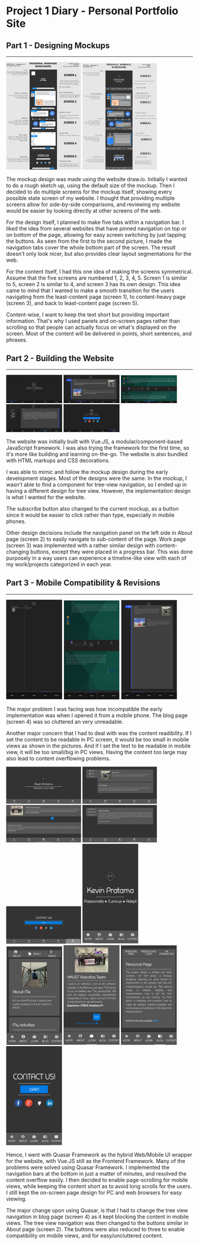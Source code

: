 # Project 1 Diary - Personal Portfolio Site

## Part 1 - Designing Mockups
---
<img src="./part1-1.png" width="40%">
<img src="./part1-2.png" width="40%">

The mockup design was made using the website draw.io. Initially I wanted to do a rough sketch up, using the default size of the mockup. Then I decided to do multiple screens for the mockup itself, showing every possible state screen of my website. I thought that providing multiple screens allow for side-by-side comparisons, and reviewing my website would be easier by looking directly at other screens of the web.

For the design itself, I planned to make five tabs within a navigation bar. I liked the idea from several websites that have pinned navigation on top or on bottom of the page, allowing for easy screen switching by just tapping the buttons. As seen from the first to the second picture, I made the navigation tabs cover the whole bottom part of the screen. The result doesn't only look nicer, but also provides clear layout segmentations for the web.

For the content itself, I had this one idea of making the screens symmetrical. Assume that the five screens are numbered 1, 2, 3, 4, 5. Screen 1 is similar to 5, screen 2 is similar to 4, and screen 3 has its own design. This idea came to mind that I wanted to make a smooth transition for the users navigating from the least-content page (screen 1), to content-heavy page (screen 3), and back to least-content page (screen 5).

Content-wise, I want to keep the text short but providing important information. That's why I used panels and on-screen pages rather than scrolling so that people can actually focus on what's displayed on the screen. Most of the content will be delivered in points, short sentences, and phrases.

## Part 2 - Building the Website
---
<img src="./part2-1.png" width="30%">
<img src="./part2-2.png" width="30%">
<img src="./part2-3.png" width="30%">
<img src="./part2-4.png" width="30%">
<img src="./part2-5.png" width="30%">

The website was initially built with Vue.JS, a modular/component-based JavaScript framework. I was also trying the framework for the first time, so it's more like building and learning on-the-go. The website is also bundled with HTML markups and CSS decorations.

I was able to mimic and follow the mockup design during the early development stages. Most of the designs were the same. In the mockup, I wasn't able to find a component for tree-view navigation, so I ended up in having a different design for tree view. However, the implementation design is what I wanted for the website.

The subscribe button also changed to the current mockup, as a button since it would be easier to click rather than type, especially in mobile phones.

Other design decisions include the navigation panel on the left side in About page (screen 2) to easily navigate to sub-content of the page. Work page (screen 3) was implemented with a rather similar design with content-changing buttons, except they were placed in a progress bar. This was done purposely in a way users can experience a timeline-like view with each of my work/projects categorized in each year.

## Part 3 - Mobile Compatibility & Revisions
---
<img src="./part3-1.png" width="30%">
<img src="./part3-2.png" width="30%">
<img src="./part3-3.png" width="30%">

The major problem I was facing was how incompatible the early implementation was when I opened it from a mobile phone. The blog page (screen 4) was so cluttered an very unreadable.

Another major concern that I had to deal with was the content readibility. If I set the content to be readable in PC screen, it would be too small in mobile views as shown in the pictures. And if I set the text to be readable in mobile view, it will be too small/big in PC views. Having the content too large may also lead to content overflowing problems.

<img src="./part4-1.png" width="40%">
<img src="./part4-2.png" width="40%">
<img src="./part4-3.png" width="40%">
<img src="./part4-4.png" width="40%">
<img src="./part4-5.png" width="40%">

<img src="./part5-1.png" width="30%">
<img src="./part5-2.png" width="30%">
<img src="./part5-3.png" width="30%">
<img src="./part5-4.png" width="30%">
<img src="./part5-5.png" width="30%">

Hence, I went with Quasar Framework as the hybrid Web/Mobile UI wrapper for the website, with Vue.JS still as the Frontend Framework. Many of the problems were solved using Quasar Framework. I implemented the navigation bars at the bottom in just a matter of minutes, and resolved the content overflow easily. I then decided to enable page-scrolling for mobile views, while keeping the content short as to avoid long scrolls for the users. I still kept the on-screen page design for PC and web browsers for easy viewing.

The major change upon using Quasar, is that I had to change the tree view navigation in blog page (screen 4) as it kept blocking the content in mobile views. The tree view navigation was then changed to the buttons similar in About page (screen 2). The buttons were also reduced to three to enable compatibility on mobile views, and for easy/uncluttered content.